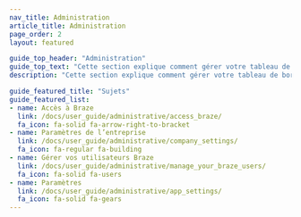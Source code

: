 ```yaml
---
nav_title: Administration
article_title: Administration
page_order: 2
layout: featured

guide_top_header: "Administration"
guide_top_text: "Cette section explique comment gérer votre tableau de bord Braze, dont la configuration initiale pour les intégrations, l’administration du tableau de bord, la gestion des autorisations utilisateur et bien plus.<br><br>Outre les thèmes et les articles inclus dans cette section, nous recommandons également vivement de consulter notre cours d’apprentissage sur <a href='https://learning.braze.com/admin-dashboard-management/'> la gestion des tableaux de bord et l’Administration Braze</a>, qui explique comment gérer les accès utilisateur et les meilleures pratiques sur le tableau de bord."
description: "Cette section explique comment gérer votre tableau de bord Braze, dont la configuration initiale pour les intégrations, l’administration du tableau de bord, la gestion des autorisations utilisateur et bien plus."

guide_featured_title: "Sujets"
guide_featured_list:
- name: Accès à Braze
  link: /docs/user_guide/administrative/access_braze/
  fa_icon: fa-solid fa-arrow-right-to-bracket
- name: Paramètres de l’entreprise
  link: /docs/user_guide/administrative/company_settings/
  fa_icon: fa-regular fa-building
- name: Gérer vos utilisateurs Braze
  link: /docs/user_guide/administrative/manage_your_braze_users/
  fa_icon: fa-solid fa-users
- name: Paramètres
  link: /docs/user_guide/administrative/app_settings/
  fa_icon: fa-solid fa-gears
---
```


<br>
